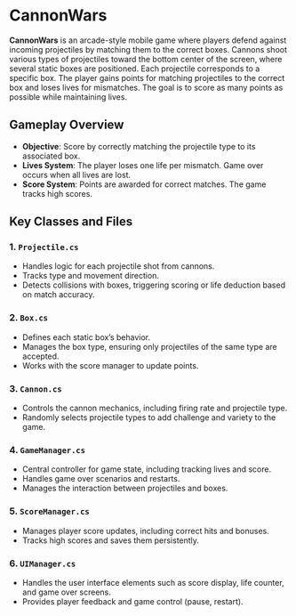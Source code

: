 # CannonWars

**CannonWars** is an arcade-style mobile game where players defend against incoming projectiles by matching them to the correct boxes. Cannons shoot various types of projectiles toward the bottom center of the screen, where several static boxes are positioned. Each projectile corresponds to a specific box. The player gains points for matching projectiles to the correct box and loses lives for mismatches. The goal is to score as many points as possible while maintaining lives.

## Gameplay Overview
- **Objective**: Score by correctly matching the projectile type to its associated box.
- **Lives System**: The player loses one life per mismatch. Game over occurs when all lives are lost.
- **Score System**: Points are awarded for correct matches. The game tracks high scores.
  
## Key Classes and Files

### 1. **`Projectile.cs`**
   - Handles logic for each projectile shot from cannons.
   - Tracks type and movement direction.
   - Detects collisions with boxes, triggering scoring or life deduction based on match accuracy.

### 2. **`Box.cs`**
   - Defines each static box’s behavior.
   - Manages the box type, ensuring only projectiles of the same type are accepted.
   - Works with the score manager to update points.

### 3. **`Cannon.cs`**
   - Controls the cannon mechanics, including firing rate and projectile type.
   - Randomly selects projectile types to add challenge and variety to the game.

### 4. **`GameManager.cs`**
   - Central controller for game state, including tracking lives and score.
   - Handles game over scenarios and restarts.
   - Manages the interaction between projectiles and boxes.

### 5. **`ScoreManager.cs`**
   - Manages player score updates, including correct hits and bonuses.
   - Tracks high scores and saves them persistently.

### 6. **`UIManager.cs`**
   - Handles the user interface elements such as score display, life counter, and game over screens.
   - Provides player feedback and game control (pause, restart).
